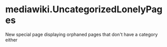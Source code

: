 mediawiki.UncategorizedLonelyPages
==================================

New special page displaying orphaned pages that don't have a category either